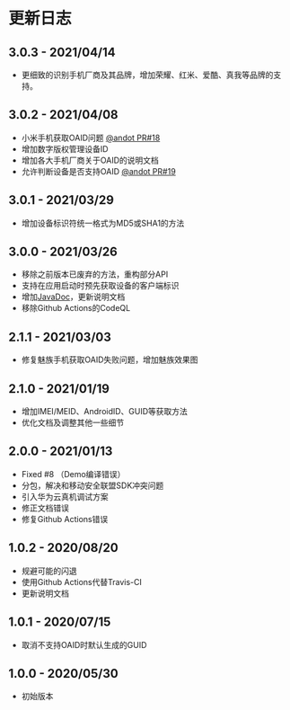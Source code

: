 # 更新日志

## 3.0.3 - 2021/04/14

- 更细致的识别手机厂商及其品牌，增加荣耀、红米、爱酷、真我等品牌的支持。

## 3.0.2 - 2021/04/08

- 小米手机获取OAID问题 [@andot PR#18](https://github.com/gzu-liyujiang/Android_CN_OAID/pull/18)
- 增加数字版权管理设备ID
- 增加各大手机厂商关于OAID的说明文档
- 允许判断设备是否支持OAID [@andot PR#19](https://github.com/gzu-liyujiang/Android_CN_OAID/pull/19)

## 3.0.1 - 2021/03/29

- 增加设备标识符统一格式为MD5或SHA1的方法

## 3.0.0 - 2021/03/26

- 移除之前版本已废弃的方法，重构部分API
- 支持在应用启动时预先获取设备的客户端标识
- 增加[JavaDoc](https://gzu-liyujiang.github.io/Android_CN_OAID/)，更新说明文档
- 移除Github Actions的CodeQL

## 2.1.1 - 2021/03/03

- 修复魅族手机获取OAID失败问题，增加魅族效果图

## 2.1.0 - 2021/01/19

- 增加IMEI/MEID、AndroidID、GUID等获取方法
- 优化文档及调整其他一些细节

## 2.0.0 - 2021/01/13

- Fixed #8 （Demo编译错误）
- 分包，解决和移动安全联盟SDK冲突问题
- 引入华为云真机调试方案
- 修正文档错误
- 修复Github Actions错误

## 1.0.2 - 2020/08/20

- 规避可能的闪退
- 使用Github Actions代替Travis-CI
- 更新说明文档

## 1.0.1 - 2020/07/15

- 取消不支持OAID时默认生成的GUID

## 1.0.0 - 2020/05/30

- 初始版本

